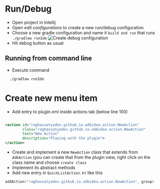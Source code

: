 Run/Debug
=========

* Open project in Intellij
* Open _edit configurations_ to create a new run/debug configuration
* Choose a new gradle configuration and name it `build and run` that runs `./gradlew runIde`
![Create debug configuration](website/debug_howto.png)
* Hit debug button as usual

Running from command line
-------------------------
* Execute command 
```shell script
  ./gradlew runIde
```

Create new menu item
====================

* Add entry to plugin.xml inside actions tab (below line 100)
```xml

<action id="raghavsatyadev.github.io.adbidea.action.NewAction"
        class="raghavsatyadev.github.io.adbidea.action.NewAction"
        text="New Action"
        description="Playing with the plugin">
</action>
```

* Create and implement a new `NewAction` class that extends from `AdbAction` (you can create that from the plugin view, right click on the class name and choose `create class`
* Implement its abstract methods
* Add new entry in `QuickListAction.kt` like this
```kotlin
addAction("raghavsatyadev.github.io.adbidea.action.NewAction", group)
```